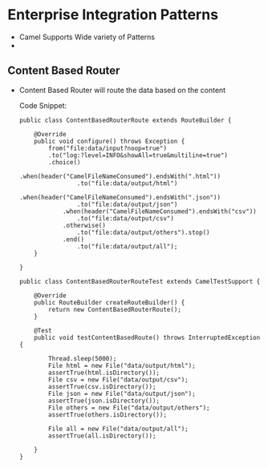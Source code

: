 # Enterprise Integration Patterns


-	Camel Supports Wide variety of Patterns
-	
## 	Content Based Router 

-	Content Based Router will route the data based on the content


	Code Snippet:
	
		
		public class ContentBasedRouterRoute extends RouteBuilder {

			@Override
			public void configure() throws Exception {
				from("file:data/input?noop=true")
				.to("log:?level=INFO&showAll=true&multiline=true")
				.choice()
					.when(header("CamelFileNameConsumed").endsWith(".html"))
						.to("file:data/output/html")
					.when(header("CamelFileNameConsumed").endsWith(".json"))
						.to("file:data/output/json")
					.when(header("CamelFileNameConsumed").endsWith("csv"))
						.to("file:data/output/csv")
					.otherwise()
						.to("file:data/output/others").stop()
					.end()
						.to("file:data/output/all");
			}

		}
		
		public class ContentBasedRouterRouteTest extends CamelTestSupport {

			@Override
			public RouteBuilder createRouteBuilder() {
				return new ContentBasedRouterRoute();
			}

			@Test
			public void testContentBasedRoute() throws InterruptedException {

				Thread.sleep(5000);
				File html = new File("data/output/html");
				assertTrue(html.isDirectory());
				File csv = new File("data/output/csv");
				assertTrue(csv.isDirectory());
				File json = new File("data/output/json");
				assertTrue(json.isDirectory());
				File others = new File("data/output/others");
				assertTrue(others.isDirectory());

				File all = new File("data/output/all");
				assertTrue(all.isDirectory());

			}
		}


		